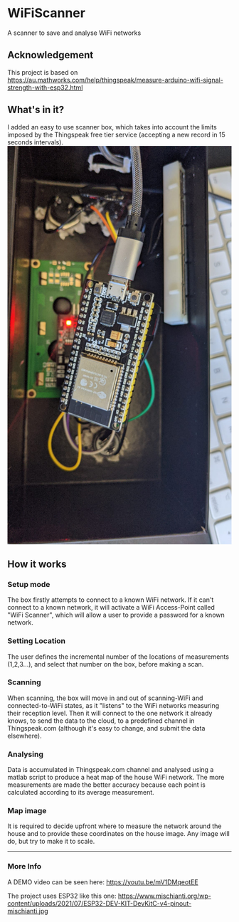 # WiFiScanner
A scanner to save and analyse WiFi networks

## Acknowledgement
This project is based on https://au.mathworks.com/help/thingspeak/measure-arduino-wifi-signal-strength-with-esp32.html

## What's in it?
I added an easy to use scanner box, which takes into account the limits imposed by the Thingspeak free tier service (accepting a new record in 15 seconds intervals). 
![The WiFi Scanner](https://github.com/laudena/WiFiScanner/raw/main/images/WhatsApp%20Image%202021-09-24%20at%2015.49.44.jpeg)

## How it works
### Setup mode
The box firstly attempts to connect to a known WiFi network. If it can't connect to a known network, it will activate a WiFi Access-Point called "WiFi Scanner", which will allow a user to provide a password for a known network.
### Setting Location
The user defines the incremental number of the locations of measurements (1,2,3...), and select that number on the box, before making a scan.
### Scanning 
When scanning, the box will move in and out of scanning-WiFi and connected-to-WiFi states, as it "listens" to the WiFi networks measuring their reception level. Then it will connect to the one network it already knows, to send the data to the cloud, to a predefined channel in Thingspeak.com (although it's easy to change, and submit the data elsewhere).
### Analysing
Data is accumulated in Thingspeak.com channel and analysed using a matlab script to produce a heat map of the house WiFi network. 
The more measurements are made the better accuracy because each point is calculated according to its average measurement.
### Map image
It is required to decide upfront where to measure the network around the house and to provide these coordinates on the house image. Any image will do, but try to make it to scale.

---
### More Info
A DEMO video can be seen here: https://youtu.be/mV1DMqeotEE


The project uses ESP32 like this one: https://www.mischianti.org/wp-content/uploads/2021/07/ESP32-DEV-KIT-DevKitC-v4-pinout-mischianti.jpg

